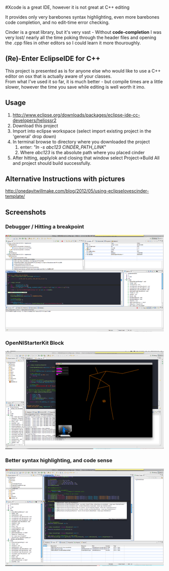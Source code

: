 #Xcode is a great IDE, however it is not great at C++ editing

It provides only very barebones syntax highlighting, even more barebones code completion, and no edit-time error checking.


Cinder is a great library, but it's very vast - Without **code-completion** I was very lost/ nearly all the time poking through the header files and opening the .cpp files in other editors so I could learn it more thouroughly.


## (Re)-Enter EclipseIDE for C++
This project is presented as is for anyone else who would like to use a C++ editor on osx that is actually aware of your classes.  
From what I've used it so far, it is much better - but compile times are a little slower, however the time you save while editing is well worth it imo.

## Usage 
1. http://www.eclipse.org/downloads/packages/eclipse-ide-cc-developers/heliossr2
2. Download this project
3. Import into eclipse workspace (select import existing project in the 'general' drop down)  
4. In terminal browse to directory where you downloaded the project
   1. enter: *"ln -s abc123 CINDER_PATH_LINK*"
   1. Where *abc123* is the absolute path where you placed cinder
6. After hitting, apply/ok and closing that window select Project->Build All and project should build successfully.

## Alternative Instructions with pictures 
http://onedayitwillmake.com/blog/2012/05/using-eclipselovescinder-template/  


## Screenshots
### Debugger / Hitting a breakpoint
![Editor](https://github.com/onedayitwillmake/EclipseLovesCinder/raw/Opennibarebones/docs/github/screenshot_debugger.png "Title")

### OpenNIStarterKit Block 
![Editor](https://github.com/onedayitwillmake/EclipseLovesCinder/raw/Opennibarebones/docs/github/screenshot_openni.png "Title")

### Better syntax highlighting, and code sense
![Editor](https://github.com/onedayitwillmake/EclipseLovesCinder/raw/Opennibarebones/docs/github/screenshot_editor.png "Title")
 